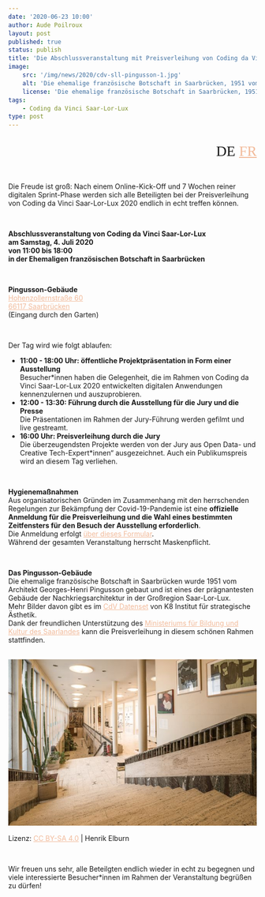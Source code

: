 ```yaml
---
date: '2020-06-23 10:00'
author: Aude Poilroux
layout: post
published: true
status: publish
title: 'Die Abschlussveranstaltung mit Preisverleihung von Coding da Vinci Saar-Lor-Lux findet als Präsenzveranstaltung statt!'
image:
    src: '/img/news/2020/cdv-sll-pingusson-1.jpg'
    alt: 'Die ehemalige französische Botschaft in Saarbrücken, 1951 vom Architekt Georges-Henri Pingusson gebaut.'
    license: 'Die ehemalige französische Botschaft in Saarbrücken, 1951 vom Architekt Georges-Henri Pingusson gebaut.<br/>Lizenz: <a href="https://creativecommons.org/licenses/by-sa/4.0/deed.de" target="_blank" style="color: #f2bb9b;">CC BY-SA 4.0</a>, Henrik Elburn'
tags:
    - Coding da Vinci Saar-Lor-Lux
type: post
---
```

<!-- Sprache -->
<div class="row">
    <div class="col-lg-2 col-lg-offset-10">
        <p style="margin-bottom:15px; font-family:Archive; font-size: 22pt; text-align: right;">DE <a href="../../06/23/cdv-sll-abschlussveranstaltung_fr.html" style="color: #f2bb9b;">FR</a></p>
    </div>
</div>

<!-- Post -->
<br/>


<p>Die Freude ist groß: Nach einem Online-Kick-Off und 7 Wochen reiner digitalen Sprint-Phase werden sich alle Beteiligten bei der Preisverleihung von Coding da Vinci Saar-Lor-Lux 2020 endlich in echt treffen können.</p>
<br/>

<p><b>Abschlussveranstaltung von Coding da Vinci Saar-Lor-Lux<br/>
am Samstag, 4. Juli 2020<br/>
von 11:00 bis 18:00<br/>
in der Ehemaligen französischen Botschaft in Saarbrücken</b></p>
<br/>

<p><b>Pingusson-Gebäude</b><br/>
<a href="https://www.openstreetmap.org/#map=19/49.23580/6.98374" target="_blank" style="color: #f2bb9b;">Hohenzollernstraße 60<br/>
66117 Saarbrücken</a><br/>
(Eingang durch den Garten)</p>
<br/>

<p>Der Tag wird wie folgt ablaufen:<br/>
	<ul>
		<li><b>11:00 - 18:00 Uhr: öffentliche Projektpräsentation in Form einer Ausstellung</b><br/>
		Besucher*innen haben die Gelegenheit, die im Rahmen von Coding da Vinci Saar-Lor-Lux 2020 entwickelten digitalen Anwendungen kennenzulernen und auszuprobieren.</li>
		<li><b>12:00 - 13:30: Führung durch die Ausstellung für die Jury und die Presse</b><br/>
		Die Präsentationen im Rahmen der Jury-Führung werden gefilmt und live gestreamt.</li>
		<li><b>16:00 Uhr: Preisverleihung durch die Jury</b><br/>
		Die überzeugendsten Projekte werden von der Jury aus Open Data- und Creative Tech-Expert*innen“ ausgezeichnet. Auch ein Publikumspreis wird an diesem Tag verliehen.</li>
	</ul>
</p>
<br/>

<p><b>Hygienemaßnahmen</b><br/>
Aus organisatorischen Gründen im Zusammenhang mit den herrschenden Regelungen zur Bekämpfung der Covid-19-Pandemie ist eine <b>offizielle Anmeldung für die Preisverleihung und die Wahl eines bestimmten Zeitfensters für den Besuch der Ausstellung erforderlich</b>.<br/>
Die Anmeldung erfolgt <a href="https://k8-institut.limequery.com/326719?lang=de" target="_blank" style="color: #f2bb9b;">über dieses Formular</a>.<br/>
Während der gesamten Veranstaltung herrscht Maskenpflicht.</p>
<br/>

<p><b>Das Pingusson-Gebäude</b><br/>
Die ehemalige französische Botschaft in Saarbrücken wurde 1951 vom Architekt Georges-Henri Pingusson gebaut und ist eines der prägnantesten Gebäude der Nachkriegsarchitektur in der Großregion Saar-Lor-Lux.<br/>
Mehr Bilder davon gibt es im <a href="https://codingdavinci.de/daten/" target="_blank" style="color: #f2bb9b;">CdV Datenset</a> von K8 Institut für strategische Ästhetik.<br/>
Dank der freundlichen Unterstützung des <a href="https://www.saarland.de/ministerium_bildung_kultur.htm" target="_blank" style="color: #f2bb9b;">Ministeriums für Bildung und Kultur des Saarlandes</a> kann die Preisverleihung in diesem schönen Rahmen stattfinden.</p>

<br/>
<img class="img-responsive center" src="/img/news/2020/cdv-sll-pingusson-2.jpg">
<p class="image-caption">Lizenz: <a href="https://creativecommons.org/licenses/by-sa/4.0/deed.de" target="_blank" style="color: #f2bb9b;">CC BY-SA 4.0</a> | Henrik Elburn</p>
<br/>

<p>Wir freuen uns sehr, alle Beteilgten endlich wieder in echt zu begegnen und viele interessierte Besucher*innen im Rahmen der Veranstaltung begrüßen zu dürfen!</p>












